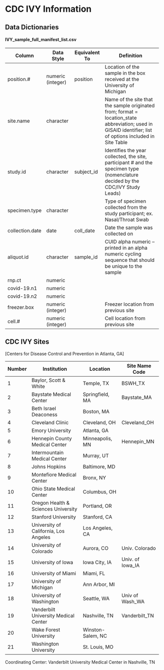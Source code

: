 # CDC IVY Information

## Data Dictionaries

#### IVY_sample_full_manifest_list.csv

| Column | Data Style | Equivalent To | Definition |
| --- | --- | --- | --- |
| position.# | numeric (integer) | position | Location of the sample in the box received at the University of Michigan |
| site.name | character | | Name of the site that the sample originated from; format = location_state abbreviation; used in GISAID identifier; list of options included in Site Table |
| study.id | character | subject_id | Identifies the year collected, the site, participant # and the specimen type (nomenclature decided by the CDC/IVY Study Leads) |
| specimen.type | character | | Type of specimen collected from the study participant; ex. Nasal/Throat Swab |
| collection.date | date | coll_date | Date the sample was collected on |
| aliquot.id | character | sample_id | CUID alpha numeric – printed in an alpha numeric cycling sequence that should be unique to the sample |
| rnp.ct | numeric | | |
| covid-19.n1 | numeric | | |
| covid-19.n2 | numeric | | |
| freezer.box | numeric (integer) | | Freezer location from previous site |
| cell.# | numeric (integer) | | Cell location from previous site |

## CDC IVY Sites

[Centers for Disease Control and Prevention in Atlanta, GA]

| Number | Institution | Location | Site Name Code |
| --- | --- | --- | --- |
| 1 | Baylor, Scott & White | Temple, TX | BSWH_TX |
| 2 | Baystate Medical Center | Springfield, MA | Baystate_MA |
| 3 | Beth Israel Deaconess | Boston, MA | |
| 4 | Cleveland Clinic | Cleveland, OH | Cleveland_OH |
| 5 | Emory University | Atlanta, GA | |
| 6 | Hennepin County Medical Center | Minneapolis, MN | Hennepin_MN |
| 7 | Intermountain Medical Center | Murray, UT | |
| 8 | Johns Hopkins | Baltimore, MD | |
| 9 | Montefiore Medical Center | Bronx, NY | |
| 10 | Ohio State Medical Center | Columbus, OH | |
| 11 | Oregon Health & Sciences University | Portland, OR | |
| 12 | Stanford University | Stanford, CA | |
| 13 | University of California, Los Angeles | Los Angeles, CA | |
| 14 | University of Colorado | Aurora, CO | Univ. Colorado |
| 15 | University of Iowa | Iowa City, IA | Univ. of Iowa_IA |
| 16 | University of Miami | Miami, FL | |
| 17 | University of Michigan | Ann Arbor, MI | |
| 18 | University of Washington | Seattle, WA | Univ of Wash_WA |
| 19 | Vanderbilt University Medical Center | Nashville, TN | Vanderbilt_TN |
| 20 | Wake Forest University | Winston-Salem, NC | |
| 21 | Washington University | St. Louis, MO | |

Coordinating Center: Vanderbilt University Medical Center in Nashville, TN
